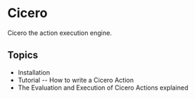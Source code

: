  
# Cicero

Cicero the action execution engine.

## Topics

- Installation
- Tutorial -- How to write a Cicero Action
- The Evaluation and Execution of Cicero Actions explained
